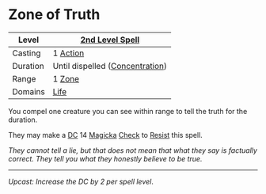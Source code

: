 # Zone of Truth

| Level    | [2nd Level Spell](2nd%20Level%20Spells.md)                            |
| -------- | --------------------------------------------------------------------- |
| Casting  | 1 [Action](../../../../Game%20Procedures/Core%20Procedures/Action.md) |
| Duration | Until dispelled ([Concentration](../../Concentration.md))             |
| Range    | 1 [Zone](../../../../Game%20Procedures/Core%20Procedures/Zone.md)     |
| Domains  | [Life](../../Spell%20Domains/Life.md)                                 |

You compel one creature you can see within range to tell the truth for the duration.

They may make a [DC](../../../../Game%20Procedures/Core%20Procedures/DC.md) 14 [Magicka](../../../../Player%20Characters/Attributes/Magicka.md) [Check](../../../../Game%20Procedures/Core%20Procedures/Check.md) to [Resist](../../Resist.md) this spell.

*They cannot tell a lie, but that does not mean that what they say is factually correct. They tell you what they honestly believe to be true.*

---
*Upcast: Increase the DC by 2 per spell level*.
